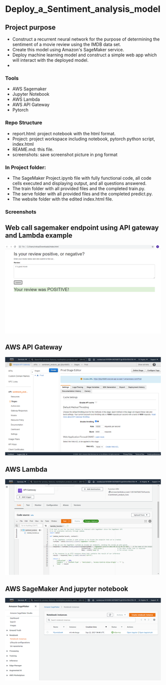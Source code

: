 # Deploy_a_Sentiment_analysis_model
## Project purpose
- Construct a recurrent neural network for the purpose of determining the sentiment of a movie review using the IMDB data set.
- Create this model using Amazon's SageMaker service. 
- Deploy machine learning model and construct a simple web app which will interact with the deployed model.
- 
### Tools
- AWS Sagemaker
- Jupyter Notebook
- AWS Lambda
- AWS API Gateway
- Pytorch

### Repo Structure
- report.html: project notebook with the html format.
- Project: project workspace including notebook, pytorch python script, index.html
- REAME.md: this file.
- screenshots: save screenshot picture in png format
### In Project folder:
- The SageMaker Project.ipynb file with fully functional code, all code cells executed and displaying output, and all questions answered.
- The train folder with all provided files and the completed train.py.
- The serve folder with all provided files and the completed predict.py.
- The website folder with the edited index.html file.

### Screenshots

## Web call sagemaker endpoint using API gateway and Lambda example
![ml_p1](https://github.com/davincizhao/Deploy_a_Sentiment_analysis_model/blob/main/screenshots/ml_p1.png)

## AWS API Gateway 
![ml_p2](https://github.com/davincizhao/Deploy_a_Sentiment_analysis_model/blob/main/screenshots/ml_p2.png)

## AWS Lambda 
![ml_p3](https://github.com/davincizhao/Deploy_a_Sentiment_analysis_model/blob/main/screenshots/ml_p3.png)

## AWS SageMaker And jupyter notebook
![ml_p4](https://github.com/davincizhao/Deploy_a_Sentiment_analysis_model/blob/main/screenshots/ml_p4.png)
